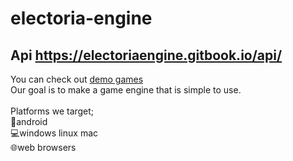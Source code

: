 # electoria-engine
## Api https://electoriaengine.gitbook.io/api/
You can check out [demo games](https://developerkubilay.github.io/electoria-engine/)<br>
Our goal is to make a game engine that is simple to use.<br><br>
Platforms we target;<br>
📱android<br>
💻windows linux mac<br>
🌐web browsers<br>

